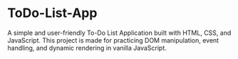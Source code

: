 # ToDo-List-App
A simple and user-friendly To-Do List Application built with HTML, CSS, and JavaScript. This project is made for practicing DOM manipulation, event handling, and dynamic rendering in vanilla JavaScript.
